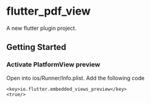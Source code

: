 # flutter_pdf_view

A new flutter plugin project.

## Getting Started

### Activate PlatformView preview

Open into ios/Runner/Info.plist.
Add the following code

```
<key>io.flutter.embedded_views_preview</key>
<true/>
```
